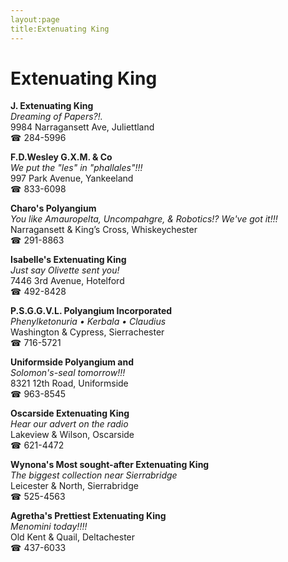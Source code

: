 ```yaml
---
layout:page
title:Extenuating King
---
```

# Extenuating King

**J. Extenuating King**  
_Dreaming of Papers?!._  
9984 Narragansett Ave, Juliettland  
☎ 284-5996



**F.D.Wesley G.X.M. & Co**  
_We put the "les" in "phallales"!!!_  
997 Park Avenue, Yankeeland  
☎ 833-6098



**Charo's Polyangium**  
_You like Amauropelta, Uncompahgre, & Robotics!? We've got it!!!_  
Narragansett & King’s Cross, Whiskeychester  
☎ 291-8863



**Isabelle's Extenuating King**  
_Just say Olivette sent you!_  
7446 3rd Avenue, Hotelford  
☎ 492-8428



**P.S.G.G.V.L. Polyangium Incorporated**  
_Phenylketonuria • Kerbala • Claudius_  
Washington & Cypress, Sierrachester  
☎ 716-5721



**Uniformside Polyangium and**  
_Solomon's-seal tomorrow!!!_  
8321 12th Road, Uniformside  
☎ 963-8545



**Oscarside Extenuating King**  
_Hear our advert on the radio_  
Lakeview & Wilson, Oscarside  
☎ 621-4472



**Wynona's Most sought-after Extenuating King**  
_The biggest collection near Sierrabridge_  
Leicester & North, Sierrabridge  
☎ 525-4563



**Agretha's Prettiest Extenuating King**  
_Menomini today!!!!_  
Old Kent & Quail, Deltachester  
☎ 437-6033



